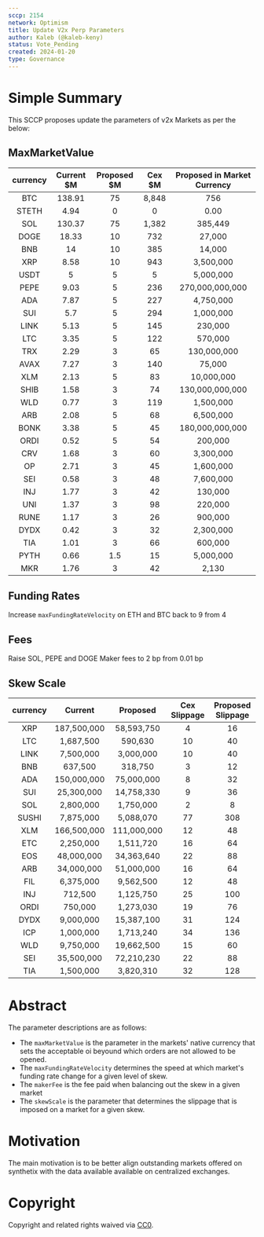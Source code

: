 ```yaml
---
sccp: 2154
network: Optimism 
title: Update V2x Perp Parameters
author: Kaleb (@kaleb-keny)
status: Vote_Pending
created: 2024-01-20
type: Governance
---
```


# Simple Summary

This SCCP proposes update the parameters of v2x Markets as per the below:

## MaxMarketValue

| **currency** | **Current $M** | **Proposed $M** | **Cex $M** | **Proposed in Market Currency** |
|:------------:|:--------------:|:---------------:|:----------:|:-------------------------------:|
|      BTC     |     138.91     |        75       |    8,848   |               756               |
|     STETH    |      4.94      |        0        |      0     |               0.00              |
|      SOL     |     130.37     |        75       |    1,382   |             385,449             |
|     DOGE     |      18.33     |        10       |     732    |              27,000             |
|      BNB     |       14       |        10       |     385    |              14,000             |
|      XRP     |      8.58      |        10       |     943    |            3,500,000            |
|     USDT     |        5       |        5        |      5     |            5,000,000            |
|     PEPE     |      9.03      |        5        |     236    |         270,000,000,000         |
|      ADA     |      7.87      |        5        |     227    |            4,750,000            |
|      SUI     |       5.7      |        5        |     294    |            1,000,000            |
|     LINK     |      5.13      |        5        |     145    |             230,000             |
|      LTC     |      3.35      |        5        |     122    |             570,000             |
|      TRX     |      2.29      |        3        |     65     |           130,000,000           |
|     AVAX     |      7.27      |        3        |     140    |              75,000             |
|      XLM     |      2.13      |        5        |     83     |            10,000,000           |
|     SHIB     |      1.58      |        3        |     74     |         130,000,000,000         |
|      WLD     |      0.77      |        3        |     119    |            1,500,000            |
|      ARB     |      2.08      |        5        |     68     |            6,500,000            |
|     BONK     |      3.38      |        5        |     45     |         180,000,000,000         |
|     ORDI     |      0.52      |        5        |     54     |             200,000             |
|      CRV     |      1.68      |        3        |     60     |            3,300,000            |
|      OP      |      2.71      |        3        |     45     |            1,600,000            |
|      SEI     |      0.58      |        3        |     48     |            7,600,000            |
|      INJ     |      1.77      |        3        |     42     |             130,000             |
|      UNI     |      1.37      |        3        |     98     |             220,000             |
|     RUNE     |      1.17      |        3        |     26     |             900,000             |
|     DYDX     |      0.42      |        3        |     32     |            2,300,000            |
|      TIA     |      1.01      |        3        |     66     |             600,000             |
|     PYTH     |      0.66      |       1.5       |     15     |            5,000,000            |
|      MKR     |      1.76      |        3        |     42     |              2,130              |


## Funding Rates
Increase  `maxFundingRateVelocity` on ETH and BTC back to 9 from 4

## Fees
Raise SOL, PEPE and DOGE Maker fees to 2 bp from 0.01 bp

## Skew Scale

| **currency** | **Current** | **Proposed** | **Cex Slippage** | **Proposed Slippage** |
|:------------:|:-----------:|:------------:|:----------------:|:---------------------:|
|      XRP     | 187,500,000 |  58,593,750  |         4        |           16          |
|      LTC     |  1,687,500  |    590,630   |        10        |           40          |
|     LINK     |  7,500,000  |   3,000,000  |        10        |           40          |
|      BNB     |   637,500   |    318,750   |         3        |           12          |
|      ADA     | 150,000,000 |  75,000,000  |         8        |           32          |
|      SUI     |  25,300,000 |  14,758,330  |         9        |           36          |
|      SOL     |  2,800,000  |   1,750,000  |         2        |           8           |
|     SUSHI    |  7,875,000  |   5,088,070  |        77        |          308          |
|      XLM     | 166,500,000 |  111,000,000 |        12        |           48          |
|      ETC     |  2,250,000  |   1,511,720  |        16        |           64          |
|      EOS     |  48,000,000 |  34,363,640  |        22        |           88          |
|      ARB     |  34,000,000 |  51,000,000  |        16        |           64          |
|      FIL     |  6,375,000  |   9,562,500  |        12        |           48          |
|      INJ     |   712,500   |   1,125,750  |        25        |          100          |
|     ORDI     |   750,000   |   1,273,030  |        19        |           76          |
|     DYDX     |  9,000,000  |  15,387,100  |        31        |          124          |
|      ICP     |  1,000,000  |   1,713,240  |        34        |          136          |
|      WLD     |  9,750,000  |  19,662,500  |        15        |           60          |
|      SEI     |  35,500,000 |  72,210,230  |        22        |           88          |
|      TIA     |  1,500,000  |   3,820,310  |        32        |          128          |

# Abstract

The parameter descriptions are as follows:
- The `maxMarketValue` is the parameter in the markets' native currency that sets the acceptable oi beyound which orders are not allowed to be opened.
- The `maxFundingRateVelocity` determines the speed at which market's funding rate change for a given level of skew.
- The `makerFee` is the fee paid when balancing out the skew in a given market
- The `skewScale` is the parameter that determines the slippage that is imposed on a market for a given skew.


# Motivation

The main motivation is to be better align outstanding markets offered on synthetix with the data available available on centralized exchanges. 


# Copyright
Copyright and related rights waived via [CC0](https://creativecommons.org/publicdomain/zero/1.0/).
